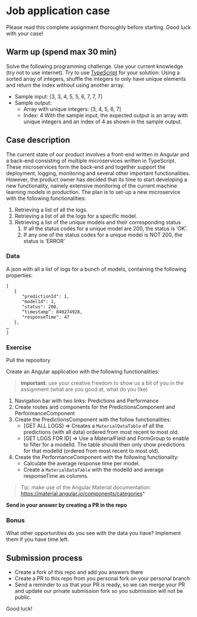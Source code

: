 # Job application case

Please read this complete assignment thoroughly before starting. Good luck with your case!

## Warm up (spend max 30 min)

Solve the following programming challenge. Use your current knowledge (try not to use internet). Try to use [TypeScript](https://www.typescriptlang.org/) for your solution:
Using a sorted array of integers, shuffle the integers to only have unique elements and return the index without using another array.
* Sample input: [3, 3, 4, 5, 5, 6, 7, 7, 7]
* Sample output:
   * Array with unique integers: [3, 4, 5, 6, 7]
   * Index: 4
With the sample input, the expected output is an array with unique integers and an index of 4 as shown in the sample output.

## Case description

The current state of our product involves a front-end written in Angular and a back-end consisting of multiple microservices written in TypeScript. These microservices form the back-end and together support the deployment, logging, monitoring and several other important functionalities. However, the product owner has decided that its time to start developing a new functionality, namely extensive monitoring of the current machine learning models in production. The plan is to set-up a new microservice with the following functionalities:

1. Retrieving a list of all the logs.
2. Retrieving a list of all the logs for a specific model.
3. Retrieving a list of the unique models and their corresponding status
   1. If all the status codes for a unique model are 200, the status is ‘OK’.
   2. If any one of the status codes for a unique model is NOT 200, the status is ‘ERROR’

### Data

A json with all a list of logs for a bunch of models, containing the following properties:

```
[
   {
      "predictionId": 1,
      "modelId": 1,
      "status": 200,
      “timestamp”: 849274928,
      "responseTime": 47
   },
…
]
```

### Exercise

Pull the repository

Create an Angular application with the following functionalities:
> **important**: use your creative freedom to show us a bit of you in the assignment (what are you good at, what do you like)

1. Navigation bar with two links: Predictions and Performance
2. Create routes and components for the PredictionsComponent and PerformanceComponent
3. Create the PredictionsComponent with the follow functionalities:
   * [GET ALL LOGS] => Creates a `MaterialDataTable` of all the predictions (with all data) ordered from most recent to most old.
   * [GET LOGS FOR ID] => Use a MaterialField and FormGroup to enable to filter for a modelId. The table should then only show predictions for that modelId (ordered from most recent to most old).
4. Create the PerformanceComponent with the following functionality:
   * Calculate the average response time per model.
   * Create a `MaterialDataTable` with the modelId and average responseTime as columns. 

> Tip: make use of the Angular Material documentation: https://material.angular.io/components/categories*

**Send in your answer by creating a PR in the repo**

### Bonus

What other opportunities do you see with the data you have? Implement them if you have time left.

## Submission process
* Create a fork of this repo and add you answers there
* Create a PR to this repo from you personal fork on your personal branch
* Send a reminder to us that your PR is ready, so we can merge your PR and update our private submission fork so you submission will not be public.

Good luck!

